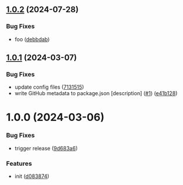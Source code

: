 ## [1.0.2](https://github.com/dword-design/depcheck-detector-bin-name/compare/v1.0.1...v1.0.2) (2024-07-28)


### Bug Fixes

* foo ([debbdab](https://github.com/dword-design/depcheck-detector-bin-name/commit/debbdabd46d3a6def08f8264fedb7ffd524db0a1))

## [1.0.1](https://github.com/dword-design/depcheck-detector-bin-name/compare/v1.0.0...v1.0.1) (2024-03-07)


### Bug Fixes

* update config files ([7131515](https://github.com/dword-design/depcheck-detector-bin-name/commit/7131515bdc4dd5aba76fc992149a41ee093e50cb))
* write GitHub metadata to package.json [description] ([#1](https://github.com/dword-design/depcheck-detector-bin-name/issues/1)) ([e41b128](https://github.com/dword-design/depcheck-detector-bin-name/commit/e41b1281cc7a827aa7458e04ebf0fec9d1ef60e4))

# 1.0.0 (2024-03-06)


### Bug Fixes

* trigger release ([9d683a6](https://github.com/dword-design/depcheck-detector-bin-name/commit/9d683a60da6eb747472c8ba26c98e88cfb86e5d5))


### Features

* init ([d083874](https://github.com/dword-design/depcheck-detector-bin-name/commit/d0838741ceded6460590ceaf40022a88ade52850))
